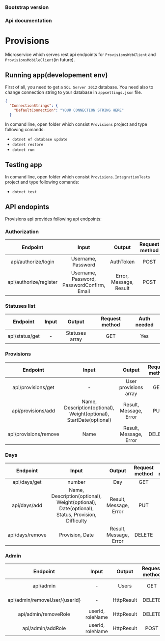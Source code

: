 ### Bootstrap version

### Api documentation

# Provisions
Microservice which serves rest api endpoints for `ProvisionsWebClient` and `ProvisionsMobileClient`(in future).

## Running app(developement env)
First of all, you need to get a `SQL Server 2012` database.
You need also to change connection string to your database in `appsettings.json` file.

```json
{
  "ConnectionStrings": {
    "DefaultConnection": "YOUR CONNECTION STRING HERE"
  }
 ```

In comand line, open folder which consist `Provisions` project and type following comands:
  - `dotnet ef database update`
  - `dotnet restore`
  - `dotnet run`

## Testing app
In comand line, open folder which consist `Provisions.IntegrationTests` project and type following comands:
  - `dotnet test`
  
## API endopints
Provisions api provides following api endpoints:

### Authorization
| Endpoint | Input | Output | Request method | Auth needed |
|     :---:    |     :---:      |     :---:     |     :---:     |    :---:     |
|api/authorize/login|Username, Password|AuthToken|POST|No
|api/authorize/register|Username, Password, PasswordConfirm, Email|Error, Message, Result|POST|No

### Statuses list
| Endpoint | Input | Output | Request method | Auth needed |
|     :---:    |     :---:      |     :---:     |     :---:     |    :---:     |
|api/status/get|-|Statuses array|GET|Yes

### Provisions
| Endpoint | Input | Output | Request method | Auth needed |
|     :---:    |     :---:      |     :---:     |     :---:     |    :---:     |
|api/provisions/get|-|User provisions array|GET|Yes
|api/provisions/add|Name, Description(optional), Weight(optional), StartDate(optional)|Result, Message, Error|PUT|Yes
|api/provisions/remove|Name|Result, Message, Error|DELETE|Yes

### Days
| Endpoint | Input | Output | Request method | Auth needed |
|     :---:    |     :---:      |     :---:     |     :---:     |    :---:     |
|api/days/get|number|Day|GET|Yes
|api/days/add|Name, Description(optional), Weight(optional), Date(optional), Status, Provision, Difficulty|Result, Message, Error|PUT|Yes
|api/days/remove|Provision, Date|Result, Message, Error|DELETE|Yes

### Admin
| Endpoint | Input | Output | Request method | Auth needed |
|     :---:    |     :---:      |     :---:     |     :---:     |    :---:     |
|api/admin|-|Users|GET|Yes(admin role)
|api/admin/removeUser/{userId}|-|HttpResult|DELETE|Yes(admin role)
|api/admin/removeRole|userId, roleName|HttpResult|DELETE|Yes(admin role)
|api/admin/addRole|userId, roleName|HttpResult|POST|Yes(admin role)
